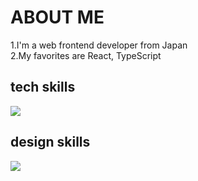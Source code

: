 # ABOUT ME

1.I'm a web frontend developer from Japan<br>
2.My favorites are React, TypeScript

## tech skills 
![](https://skillicons.dev/icons?i=html,css,js,typescript,tailwind,react,nextjs,vite,github)

## design skills
![](https://skillicons.dev/icons?i=figma,)



<!--
**rikuto06/rikuto06** is a ✨ _special_ ✨ repository because its `README.md` (this file) appears on your GitHub profile.

Here are some ideas to get you started:


-->
